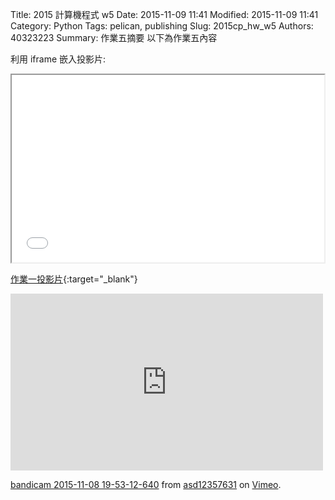 Title: 2015 計算機程式 w5
Date: 2015-11-09 11:41
Modified: 2015-11-09 11:41
Category: Python
Tags: pelican, publishing
Slug: 2015cp_hw_w5
Authors: 40323223
Summary: 作業五摘要
以下為作業五內容

利用 iframe 嵌入投影片:

<iframe src="simplest5.html" width="500" height="300"></iframe>

[作業一投影片](simplest5.html){:target="_blank"}

<iframe src="https://player.vimeo.com/video/145040656" width="500" height="283" frameborder="0" webkitallowfullscreen mozallowfullscreen allowfullscreen></iframe>
<p><a href="https://vimeo.com/145040656">bandicam 2015-11-08 19-53-12-640</a> from <a href="https://vimeo.com/user45624632">asd12357631</a> on <a href="https://vimeo.com">Vimeo</a>.</p>
